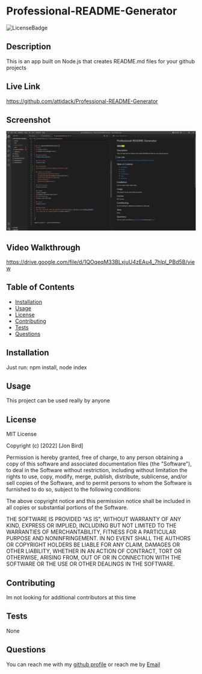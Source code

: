 
  # Professional-README-Generator
  
  ![LicenseBadge](https://img.shields.io/github/license/attidack/Professional-README-Generator)
  

  ## Description
  This is an app built on Node.js that creates README.md files for your github projects

  ## Live Link
  https://github.com/attidack/Professional-README-Generator

  ## Screenshot
  ![Screenshot](/assets/imgs/screenshot.png)

  ## Video Walkthrough
  https://drive.google.com/file/d/1QOqeqM33BLxjuU4zEAu4_7hlpl_PBd5B/view

  ## Table of Contents
  - [Installation](#installation)
  - [Usage](#usage)
  - [License](#license)
  - [Contributing](#contributing)
  - [Tests](#tests)
  - [Questions](#questions)

  ## Installation
  Just run: npm install, node index

  ## Usage
  This project can be used really by anyone
  
  ## License
   MIT License
   
   Copyright (c) [2022] [Jon Bird]

Permission is hereby granted, free of charge, to any person obtaining a copy
of this software and associated documentation files (the "Software"), to deal
in the Software without restriction, including without limitation the rights
to use, copy, modify, merge, publish, distribute, sublicense, and/or sell
copies of the Software, and to permit persons to whom the Software is
furnished to do so, subject to the following conditions:

The above copyright notice and this permission notice shall be included in all
copies or substantial portions of the Software.

THE SOFTWARE IS PROVIDED "AS IS", WITHOUT WARRANTY OF ANY KIND, EXPRESS OR
IMPLIED, INCLUDING BUT NOT LIMITED TO THE WARRANTIES OF MERCHANTABILITY,
FITNESS FOR A PARTICULAR PURPOSE AND NONINFRINGEMENT. IN NO EVENT SHALL THE
AUTHORS OR COPYRIGHT HOLDERS BE LIABLE FOR ANY CLAIM, DAMAGES OR OTHER
LIABILITY, WHETHER IN AN ACTION OF CONTRACT, TORT OR OTHERWISE, ARISING FROM,
OUT OF OR IN CONNECTION WITH THE SOFTWARE OR THE USE OR OTHER DEALINGS IN THE
SOFTWARE.
   
  ## Contributing
  Im not looking for additional contributors at this time

  ## Tests
  None

  ## Questions
  You can reach me with my [github profile](https://github.com/attidack)
   or reach me by [Email](mailto:attidack@gmail.com)


